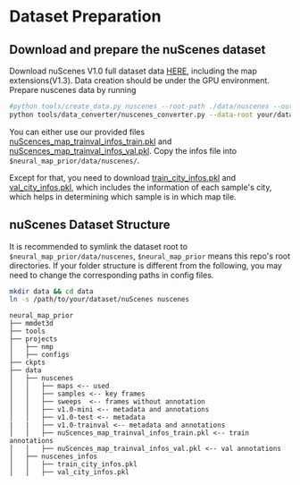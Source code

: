 # Dataset Preparation

## Download and prepare the nuScenes dataset

Download nuScenes V1.0 full dataset data [HERE](https://www.nuscenes.org/download), including the map extensions(V1.3). Data
creation should be under the GPU environment.
Prepare nuscenes data by running

```bash
#python tools/create_data.py nuscenes --root-path ./data/nuscenes --out-dir ./data/nuscenes --extra-tag nuscenes
python tools/data_converter/nuscenes_converter.py --data-root your/dataset/nuScenes/
```

You can either use our provided
files [nuScences_map_trainval_infos_train.pkl](https://drive.google.com/file/d/18P8LZcEVxGYAvMQpEROrF0pnpu62ffvD/view?usp=sharing)
and [nuScences_map_trainval_infos_val.pkl](https://drive.google.com/file/d/1H6HfnNqmKBFvNIivApcsRUCgPtxgIq7A/view?usp=sharing).
Copy the infos file into `$neural_map_prior/data/nuscenes/`.

Except for that, you need to
download [train_city_infos.pkl](https://drive.google.com/file/d/1WZ9fzVIiq9V-B8_l3EtF19Q9aLg6hmPG/view?usp=sharing) and
[val_city_infos.pkl](https://drive.google.com/file/d/1J3-BQzbaKJaHsEMZTTVDq5JvO5HHG41M/view?usp=sharing), which includes
the information of
each sample's city, which helps in determining which sample is in which map tile.

## nuScenes Dataset Structure

It is recommended to symlink the dataset root to `$neural_map_prior/data/nuscenes`, `$neural_map_prior` means this
repo's root directories. If your folder structure is different from the following, you may need to change the
corresponding paths in config files.

```bash
mkdir data && cd data
ln -s /path/to/your/dataset/nuScenes nuscenes
```

```
neural_map_prior
├── mmdet3d
├── tools
├── projects
│   ├── nmp
│   ├── configs
├── ckpts
├── data
│   ├── nuscenes
│   │   ├── maps <-- used
│   │   ├── samples <-- key frames
│   │   ├── sweeps  <-- frames without annotation
│   │   ├── v1.0-mini <-- metadata and annotations
│   │   ├── v1.0-test <-- metadata
|   |   ├── v1.0-trainval <-- metadata and annotations
│   │   ├── nuScences_map_trainval_infos_train.pkl <-- train annotations
│   │   ├── nuScences_map_trainval_infos_val.pkl <-- val annotations
│   ├── nuscenes_infos
│   │   ├── train_city_infos.pkl
│   │   ├── val_city_infos.pkl
```

